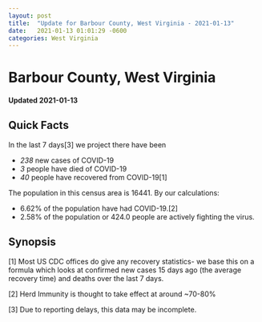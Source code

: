 ```yaml
---
layout: post
title:  "Update for Barbour County, West Virginia - 2021-01-13"
date:   2021-01-13 01:01:29 -0600
categories: West Virginia
---
```


# Barbour County, West Virginia
#### Updated 2021-01-13

## Quick Facts

In the last 7 days[3] we project there have been
- *238* new cases of COVID-19
- *3* people have died of COVID-19
- *40* people have recovered from COVID-19[1]

The population in this census area is 16441. By our calculations:
- 6.62% of the population have had COVID-19.[2]
- 2.58% of the population or 424.0 people are actively fighting the virus.

## Synopsis




[1] Most US CDC offices do give any recovery statistics- we base this on a formula which looks at confirmed new cases
15 days ago (the average recovery time) and deaths over the last 7 days.

[2] Herd Immunity is thought to take effect at around ~70-80%

[3] Due to reporting delays, this data may be incomplete.
 
    